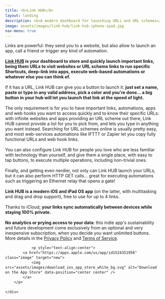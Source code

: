 ```yaml
---
title: <b>Link HUB</b>
layout: landing
description: <b>A modern dashboard for launching URLs and URL schemes</b>
image: assets/images/link-hub/link-hub-iphone-ipad.jpg
nav-menu: true
---
```


<!-- Main -->
<div id="main">

<!-- One -->
<section id="one">
	<div class="inner">
		<p>
			Links are powerful: they send you to a website, but also allow to launch an app, call a friend or trigger any kind of automation.<br><br><b><a href="https://apps.apple.com/us/app/id1524351956">Link HUB</a> is your dashboard to store and quickly launch important links, being them URLs to visit websites or URL scheme links to run specific Shortcuts, deep-link into apps, execute web-based automations or whatever else you can think of.</b><br><br>If it has a URL, Link HUB can give you a button to launch it: <b>just set a name, paste or type in any valid address, pick a color and you're done... a big button in your hub will let you launch that link at the speed of light.</b><br><br>The only requirement is for you to have important links, automations, apps and web hooks you want to access quickly and to know their specific URLs: with infinite websites and apps providing an URL scheme out there, Link HUB cannot provide a list for you to pick from, and lets you type in anything you want instead. Searching for URL schemes online is usually pretty easy, and most web-services automations like IFTTT or Zapier let you copy fully functional URLs and web hook links.<br><br>You can also configure Link HUB for people you love who are less familiar with technology than yourself, and give them a single place, with easy to tap buttons, to execute multiple operations, including non-trivial ones.<br><br>Finally, and getting even nerdier, not only can Link HUB launch your URLs, but it can also perform HTTP GET calls... great for executing automations such as triggering an Ethernet relay that opens a gate!<br><br><b>Link HUB is a modern iOS and iPad OS app</b> (on the latter, with multitasking and drag and drop support), free to use for up to 4 links.<br><br>Thanks to iCloud, <b>your links sync automatically between devices while staying 100% private.</b><br><br><b>No analytics or prying access to your data</b>: this indie app's sustainability and future development come exclusively from an optional and very inexpensive subscription, when you decide you want unlimited buttons. More details in the <a href="{{ site.baseurl }}/privacy/linkhub_privacy_policy.html">Privacy Policy</a> and <a href="{{ site.baseurl }}/privacy/linkhub_terms_of_service.html">Terms of Service</a>.
		</p>
		
				<p style="text-align:center">
			<a href="https://apps.apple.com/us/app/id1524351956" class="image" target="new">
				<img src="assets/images/download_ios_app_store_white_bg.svg" alt="Download on the App Store" data-position="center center" />
			</a>
		</p>
		
	</div>
</section>
</div>